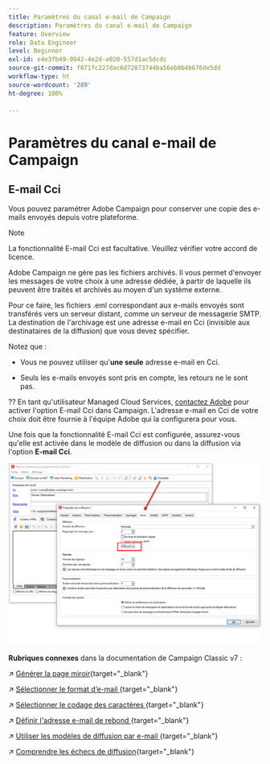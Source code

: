 ```yaml
---
title: Paramètres du canal e-mail de Campaign
description: Paramètres du canal e-mail de Campaign
feature: Overview
role: Data Engineer
level: Beginner
exl-id: e4e3fb49-9942-4e2d-a020-557d1ac5dcdc
source-git-commit: f071fc227dac6d72873744ba56eb0b4b676de5dd
workflow-type: ht
source-wordcount: '289'
ht-degree: 100%

---
```


# Paramètres du canal e-mail de Campaign

## E-mail Cci

Vous pouvez paramétrer Adobe Campaign pour conserver une copie des e-mails envoyés depuis votre plateforme.

>[!NOTE]
>La fonctionnalité E-mail Cci est facultative. Veuillez vérifier votre accord de licence.

Adobe Campaign ne gère pas les fichiers archivés. Il vous permet d&#39;envoyer les messages de votre choix à une adresse dédiée, à partir de laquelle ils peuvent être traités et archivés au moyen d&#39;un système externe.

Pour ce faire, les fichiers .eml correspondant aux e-mails envoyés sont transférés vers un serveur distant, comme un serveur de messagerie SMTP. La destination de l&#39;archivage est une adresse e-mail en Cci (invisible aux destinataires de la diffusion) que vous devez spécifier.

Notez que :

* Vous ne pouvez utiliser qu&#39;**une seule** adresse e-mail en Cci.

* Seuls les e-mails envoyés sont pris en compte, les retours ne le sont pas.

?? En tant qu&#39;utilisateur Managed Cloud Services, [contactez Adobe](../start/campaign-faq.md#support) pour activer l&#39;option E-mail Cci dans Campaign. L&#39;adresse e-mail en Cci de votre choix doit être fournie à l&#39;équipe Adobe qui la configurera pour vous.

Une fois que la fonctionnalité E-mail Cci est configurée, assurez-vous qu&#39;elle est activée dans le modèle de diffusion ou dans la diffusion via l&#39;option **E-mail Cci**.

![](assets/email-bcc.png)


**Rubriques connexes** dans la documentation de Campaign Classic v7 :


↗️ [Générer la page miroir](https://experienceleague.adobe.com/docs/campaign-classic/using/sending-messages/sending-emails/sending-an-email/email-parameters.html?lang=fr#generating-mirror-page){target=&quot;_blank&quot;}

↗️ [Sélectionner le format d’e-mail ](https://experienceleague.adobe.com/docs/campaign-classic/using/sending-messages/sending-emails/sending-an-email/email-parameters.html?lang=fr#selecting-message-formats){target=&quot;_blank&quot;}

↗️ [Sélectionner le codage des caractères ](https://experienceleague.adobe.com/docs/campaign-classic/using/sending-messages/sending-emails/sending-an-email/email-parameters.html?lang=fr#character-encoding){target=&quot;_blank&quot;}

↗️ [Définir l&#39;adresse e-mail de rebond ](https://experienceleague.adobe.com/docs/campaign-classic/using/sending-messages/sending-emails/sending-an-email/email-parameters.html?lang=fr#managing-bounce-emails){target=&quot;_blank&quot;}

↗️ [Utiliser les modèles de diffusion par e-mail ](https://experienceleague.adobe.com/docs/campaign-classic/using/sending-messages/using-delivery-templates/about-templates.html?lang=fr){target=&quot;_blank&quot;}

↗️ [Comprendre les échecs de diffusion](https://experienceleague.adobe.com/docs/campaign-classic/using/sending-messages/monitoring-deliveries/understanding-delivery-failures.html?lang=fr){target=&quot;_blank&quot;}
